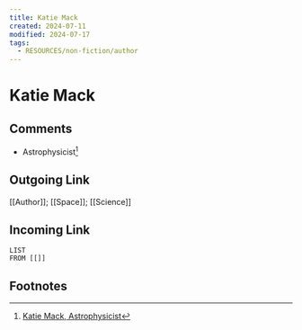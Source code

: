 ```yaml
---
title: Katie Mack
created: 2024-07-11
modified: 2024-07-17
tags:
  - RESOURCES/non-fiction/author
---
```

# Katie Mack
## Comments
- Astrophysicist[^1]
## Outgoing Link
[[Author]]; [[Space]]; [[Science]]
## Incoming Link
```dataview
LIST
FROM [[]]
```
## Footnotes

[^1]: [Katie Mack, Astrophysicist](https://www.astrokatie.com/)
